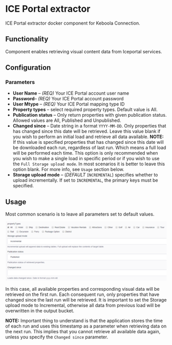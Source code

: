 # ICE Portal extractor
ICE Portal extractor docker component for Keboola Connection.
## Functionality
Component enables retrieving visual content data from Iceportal services.
## Configuration
### Parameters

 - **User Name** – *(REQ)* Your ICE Portal account user name
 - **Password**– *(REQ)* Your ICE Portal account password
 - **User Mtype** – *(REQ)* Your ICE Portal mapping type ID
 - **Property types** – select required property types. Default value is All.
 - **Publication status** – Only return properties with given publication status. Allowed values are All, Published and Unpublished.
 - **Changed since** – Date string in a format `YYYY-MM-DD`. Only properties that has changed since this date will be retrieved. Leave this value blank if you wish to perform an initial load and retrieve all data available. **NOTE:** If this value is specified properties that has changed since this date will be downloaded each run, regardless of last run. Which means a full load will be performed each time. This option is only recommended when you wish to make a single load in specific period or if you wish to use the `Full Storage upload mode`. In most scenarios it is better to leave this option blank. For more info, see `Usage` section below.
 - **Storage upload mode** – (*DEFAULT* `INCREMENTAL`) specifies whether to upload incrementally. If set to `INCREMENTAL`, the primary keys must be specified.

## Usage
Most common scenario is to leave all parameters set to default values.

![Common config](/imgs/config.png)
 
In this case, all available properties and corresponding visual data will be retrieved on the first run. Each consequent run, only properties that have changed since the last run will be retrieved. It is important to set the Storage upload mode to Incremental, otherwise all data from previous load will be overwritten in the output bucket.

**NOTE:** Important thing to understand is that the application stores the time of each run and uses this timestamp as a parameter when retrieving data on the next run. This implies that you cannot retrieve all available data again, unless you specify the `Changed since` parameter.
